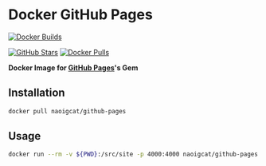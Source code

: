 # Docker GitHub Pages

[![Docker Builds](https://github.com/naoigcat/docker-github-pages/actions/workflows/push.yml/badge.svg)](https://github.com/naoigcat/docker-github-pages/actions/workflows/push.yml)

[![GitHub Stars](https://img.shields.io/github/stars/naoigcat/docker-github-pages.svg)](https://github.com/naoigcat/docker-github-pages/stargazers)
[![Docker Pulls](https://img.shields.io/docker/pulls/naoigcat/github-pages)](https://hub.docker.com/r/naoigcat/github-pages)

**Docker Image for [GitHub Pages](https://pages.github.com)'s Gem**

## Installation

```sh
docker pull naoigcat/github-pages
```

## Usage

```sh
docker run --rm -v ${PWD}:/src/site -p 4000:4000 naoigcat/github-pages
```
